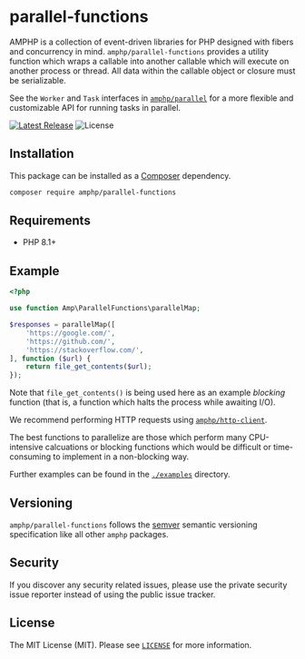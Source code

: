 # parallel-functions

AMPHP is a collection of event-driven libraries for PHP designed with fibers and concurrency in mind.
`amphp/parallel-functions` provides a utility function which wraps a callable into another callable which will execute on another process or thread. All data within the callable object or closure must be serializable.

See the `Worker` and `Task` interfaces in [`amphp/parallel`](https://github.com/amphp/parallel) for a more flexible and customizable API for running tasks in parallel.

[![Latest Release](https://img.shields.io/github/release/amphp/parallel-functions.svg?style=flat-square)](https://github.com/amphp/parallel-functions/releases)
![License](https://img.shields.io/badge/license-MIT-blue.svg?style=flat-square)

## Installation

This package can be installed as a [Composer](https://getcomposer.org/) dependency.

```bash
composer require amphp/parallel-functions
```

## Requirements

- PHP 8.1+

## Example

```php
<?php

use function Amp\ParallelFunctions\parallelMap;

$responses = parallelMap([
    'https://google.com/',
    'https://github.com/',
    'https://stackoverflow.com/',
], function ($url) {
    return file_get_contents($url);
});
```

Note that `file_get_contents()` is being used here as an example _blocking_ function (that is, a function which halts the process while awaiting I/O).

We recommend performing HTTP requests using [`amphp/http-client`](https://github.com/amphp/http-client).

The best functions to parallelize are those which perform many CPU-intensive calcuations or blocking functions which would be difficult or time-consuming to implement in a non-blocking way.

Further examples can be found in the [`./examples`](examples) directory.

## Versioning

`amphp/parallel-functions` follows the [semver](http://semver.org/) semantic versioning specification like all other `amphp` packages.

## Security

If you discover any security related issues, please use the private security issue reporter instead of using the public issue tracker.

## License

The MIT License (MIT). Please see [`LICENSE`](./LICENSE) for more information.
